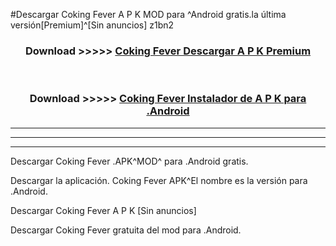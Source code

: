 #Descargar Coking Fever  A P K MOD para ^Android gratis.la última versión[Premium]^[Sin anuncios] z1bn2



<div align="center">
<h3>Download >>>>> <a href="https://es-web.web.app/?es= Coking Fever ">Coking Fever  Descargar A P K Premium</a></h3><br>

<h3>Download >>>>> <a href="https://es-web.web.app/?es= Coking Fever ">Coking Fever  Instalador de A P K para .Android</a></h3>
</div>


----------------------------------------------------------

----------------------------------------------------------

----------------------------------------------------------

Descargar Coking Fever  .APK^MOD^ para .Android gratis.

Descargar la aplicación. Coking Fever  APK^El nombre es la versión para .Android.

Descargar Coking Fever  A P K [Sin anuncios]

Descargar Coking Fever  gratuita del mod para .Android.